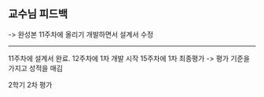 ## 교수님 피드백
-> 완성본 11주차에 올리기 
개발하면서 설계서 수정

---

11주차에 설계서 완료.
12주차에 1차 개발 시작 
15주차에 1차 최종평가 -> 평가 기준을 가지고 성적을 매김 

2학기 2차 평가